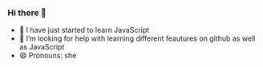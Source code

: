 ### Hi there 👋

- 🌱 I have just started to learn JavaScript
- 🤔 I’m looking for help with learning different feautures on github as well as JavaScript
- 😄 Pronouns: she
